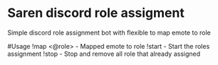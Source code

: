 
# Saren discord role assigment

Simple discord role assignment bot with flexible to map emote to role



#Usage 
!map <emote> <@role>  - Mapped emote to role
!start - Start the roles assignment
!stop - Stop and remove all role that already assigned
